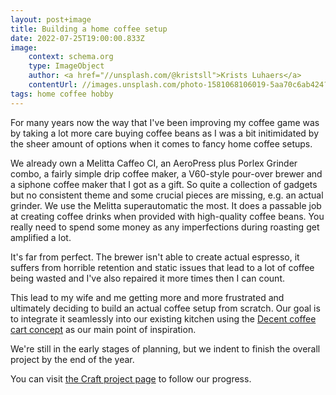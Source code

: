 ```yaml
---
layout: post+image
title: Building a home coffee setup
date: 2022-07-25T19:00:00.833Z
image:
    context: schema.org
    type: ImageObject
    author: <a href="//unsplash.com/@kristsll">Krists Luhaers</a>
    contentUrl: //images.unsplash.com/photo-1581068106019-5aa70c6ab424?ixlib=rb-4.0.3&ixid=MnwxMjA3fDB8MHxwaG90by1wYWdlfHx8fGVufDB8fHx8&auto=format&fit=crop&h=960&q=80
tags: home coffee hobby
---
```

For many years now the way that I've been improving my coffee game was by taking
a lot more care buying coffee beans as I was a bit initimidated
by the sheer amount of options when it comes to fancy home coffee setups.

We already own a Melitta Caffeo CI, an AeroPress plus Porlex Grinder combo,
a fairly simple drip coffee maker, a V60-style pour-over brewer
and a siphone coffee maker that I got as a gift.
So quite a collection of gadgets but no consistent theme
and some crucial pieces are missing, e.g. an actual grinder.
We use the Melitta superautomatic the most.
It does a passable job at creating coffee drinks when provided
with high-quality coffee beans.
You really need to spend some money as any imperfections during roasting
get amplified a lot.

It's far from perfect. The brewer isn't able to create actual espresso,
it suffers from horrible retention and static issues
that lead to a lot of coffee being wasted
and I've also repaired it more times then I can count.

This lead to my wife and me getting more and more frustrated
and ultimately deciding to build an actual coffee setup from scratch.
Our goal is to integrate it seamlessly into our existing kitchen
using the [Decent coffee cart concept](https://www.youtube.com/watch?v=gj9xtpdIwvI)
as our main point of inspiration.

We're still in the early stages of planning, but we indent
to finish the overall project by the end of the year.

You can visit [the Craft project page](https://www.craft.do/s/GEeIMi3MclIEU5)
to follow our progress.
